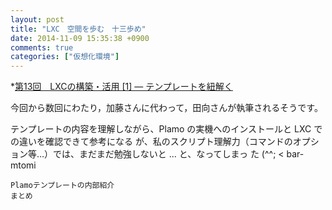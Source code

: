 ```yaml
---
layout: post
title: "LXC　空間を歩む　十三歩め"
date: 2014-11-09 15:35:38 +0900
comments: true
categories: ["仮想化環境"]
---
```


*[第13回　LXCの構築・活用 [1] — テンプレートを紐解く](http://gihyo.jp/admin/serial/01/linux_containers/0013)

今回から数回にわたり，加藤さんに代わって，田向さんが執筆されるそうです。   
   
テンプレートの内容を理解しながら、Plamo の実機へのインストールと LXC での違いを確認できて参考になる
が、私のスクリプト理解力（コマンドのオプション等…）では、まだまだ勉強しないと ... と、なってしまっ
た (^^; < bar-mtomi

>

    Plamoテンプレートの内部紹介
    まとめ
